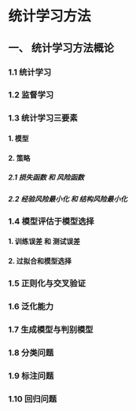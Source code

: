 # 统计学习方法
## 一、 统计学习方法概论
### 1.1 统计学习
### 1.2 监督学习
### 1.3 统计学习三要素
#### 1. 模型
#### 2. 策略
##### 2.1 损失函数 和 风险函数
##### 2.2 经验风险最小化 和 结构风险最小化
### 1.4 模型评估于模型选择
#### 1. 训练误差 和 测试误差
#### 2. 过拟合和模型选择
### 1.5 正则化与交叉验证
### 1.6 泛化能力
### 1.7 生成模型与判别模型
### 1.8 分类问题
### 1.9 标注问题
### 1.10 回归问题
